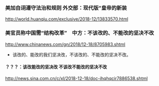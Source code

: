 ### 美加自诩遵守法治和规则 外交部：现代版“皇帝的新装
http://world.huanqiu.com/exclusive/2018-12/13833570.html
### 美官员称中国需“结构改革”　中方：不该改的、不能改的坚决不改
http://www.chinanews.com/gn/2018/12-18/8705983.shtml
- 该改的、能改的我们坚决改，不该改的、不能改的坚决不改。
#### ？？？：该改能改的坚决改 不该改不能改的坚决不改
http://news.sina.com.cn/c/xl/2018-12-18/doc-ihqhqcir7886538.shtml